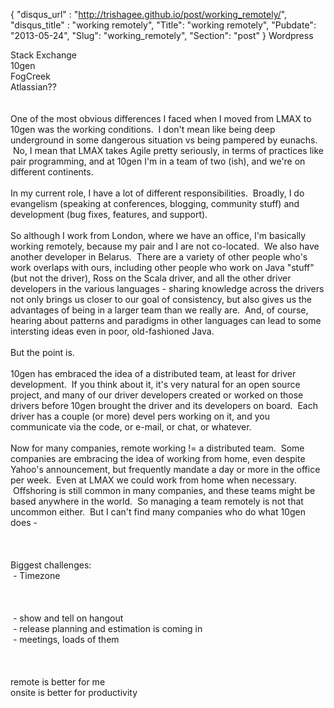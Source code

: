 {
 "disqus_url" : "http://trishagee.github.io/post/working_remotely/",
 "disqus_title" : "working remotely",
 "Title": "working remotely",
 "Pubdate": "2013-05-24",
 "Slug": "working_remotely",
 "Section": "post"
}
Wordpress<br /><div>Stack Exchange</div><div>10gen</div><div>FogCreek</div><div>Atlassian??<br /><br /><br />One of the most obvious differences I faced when I moved from LMAX to 10gen was the working conditions. &nbsp;I don't mean like being deep underground in some dangerous situation vs being pampered by eunachs. &nbsp;No, I mean that LMAX takes Agile pretty seriously, in terms of practices like pair programming, and at 10gen I'm in a team of two (ish), and we're on different continents.<br /><br />In my current role, I have a lot of different responsibilities. &nbsp;Broadly, I do evangelism (speaking at conferences, blogging, community stuff) and development (bug fixes, features, and support).<br /><br />So although I work from London, where we have an office, I'm basically working remotely, because my pair and I are not co-located. &nbsp;We also have another developer in Belarus. &nbsp;There are a variety of other people who's work overlaps with ours, including other people who work on Java "stuff" (but not the driver), Ross on the Scala driver, and all the other driver developers in the various languages - sharing knowledge across the drivers not only brings us closer to our goal of consistency, but also gives us the advantages of being in a larger team than we really are. &nbsp;And, of course, hearing about patterns and paradigms in other languages can lead to some intersting ideas even in poor, old-fashioned Java.<br /><br />But the point is.<br /><br />10gen has embraced the idea of a distributed team, at least for driver development. &nbsp;If you think about it, it's very natural for an open source project, and many of our driver developers created or worked on those drivers before 10gen brought the driver and its developers on board. &nbsp;Each driver has a couple (or more) devel pers working on it, and you communicate via the code, or e-mail, or chat, or whatever.<br /><br />Now for many companies, remote working != a distributed team. &nbsp;Some companies are embracing the idea of working from home, even despite Yahoo's announcement, but frequently mandate a day or more in the office per week. &nbsp;Even at LMAX we could work from home when necessary. &nbsp;Offshoring is still common in many companies, and these teams might be based anywhere in the world. &nbsp;So managing a team remotely is not that uncommon either. &nbsp;But I can't find many companies who do what 10gen does -<br /><br /><br /><br />Biggest challenges:<br />&nbsp;- Timezone<br /><br /><br /><br />&nbsp;- show and tell on hangout<br />&nbsp;- release planning and estimation is coming in<br />&nbsp;- meetings, loads of them<br /><br /><br /><br />remote is better for me<br />onsite is better for productivity<br /><br /></div>

